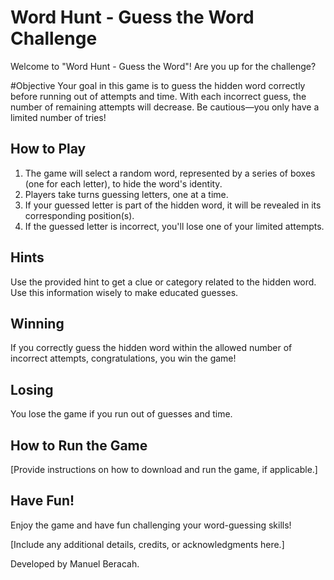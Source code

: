 # Word Hunt - Guess the Word Challenge

Welcome to "Word Hunt - Guess the Word"! Are you up for the challenge?

#Objective
Your goal in this game is to guess the hidden word correctly before running out of attempts and time. With each incorrect guess, the number of remaining attempts will decrease. Be cautious—you only have a limited number of tries!

## How to Play
1. The game will select a random word, represented by a series of boxes (one for each letter), to hide the word's identity.
2. Players take turns guessing letters, one at a time.
3. If your guessed letter is part of the hidden word, it will be revealed in its corresponding position(s).
4. If the guessed letter is incorrect, you'll lose one of your limited attempts.

## Hints
Use the provided hint to get a clue or category related to the hidden word. Use this information wisely to make educated guesses.

## Winning
If you correctly guess the hidden word within the allowed number of incorrect attempts, congratulations, you win the game!

## Losing
You lose the game if you run out of guesses and time.

## How to Run the Game
[Provide instructions on how to download and run the game, if applicable.]

## Have Fun!
Enjoy the game and have fun challenging your word-guessing skills!

[Include any additional details, credits, or acknowledgments here.]

Developed by Manuel Beracah.
